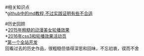 #相关知识点</br>
*[github中的md教程,不过实践证明有些不合适](http://blog.csdn.net/kaitiren/article/details/38513715)<br>

#历史回顾</br>
*[2015年粗糙的动漫美女轮播效果](http://htmlpreview.github.com/?https://github.com/SweetyLv/sweety_projects/blob/master/beauty_girl/index.html)</br>
*[2016年css3和轮播效果活动页](http://htmlpreview.github.io/?https://github.com/SweetyLv/sweety_projects/blob/master/cross/index.html)</br>
*[第一个全站开发](http://htmlpreview.github.io/?https://github.com/SweetyLv/sweety_projects/blob/master/yichuan/index.html)</br>
<a>回看过去的历史作品，很粗糙但值得深思和回味，不忘初衷，锲而不舍</a>






